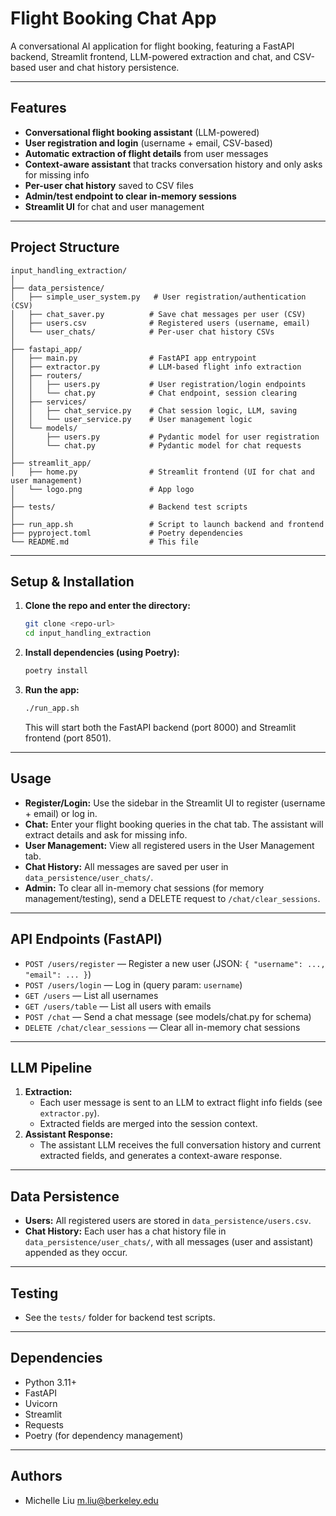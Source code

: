# Flight Booking Chat App

A conversational AI application for flight booking, featuring a FastAPI backend, Streamlit frontend, LLM-powered extraction and chat, and CSV-based user and chat history persistence.

---

## Features
- **Conversational flight booking assistant** (LLM-powered)
- **User registration and login** (username + email, CSV-based)
- **Automatic extraction of flight details** from user messages
- **Context-aware assistant** that tracks conversation history and only asks for missing info
- **Per-user chat history** saved to CSV files
- **Admin/test endpoint to clear in-memory sessions**
- **Streamlit UI** for chat and user management

---

## Project Structure

```
input_handling_extraction/
│
├── data_persistence/
│   ├── simple_user_system.py   # User registration/authentication (CSV)
│   ├── chat_saver.py          # Save chat messages per user (CSV)
│   ├── users.csv              # Registered users (username, email)
│   └── user_chats/            # Per-user chat history CSVs
│
├── fastapi_app/
│   ├── main.py                # FastAPI app entrypoint
│   ├── extractor.py           # LLM-based flight info extraction
│   ├── routers/
│   │   ├── users.py           # User registration/login endpoints
│   │   └── chat.py            # Chat endpoint, session clearing
│   ├── services/
│   │   ├── chat_service.py    # Chat session logic, LLM, saving
│   │   └── user_service.py    # User management logic
│   └── models/
│       ├── users.py           # Pydantic model for user registration
│       └── chat.py            # Pydantic model for chat requests
│
├── streamlit_app/
│   ├── home.py                # Streamlit frontend (UI for chat and user management)
│   └── logo.png               # App logo
│
├── tests/                     # Backend test scripts
│
├── run_app.sh                 # Script to launch backend and frontend
├── pyproject.toml             # Poetry dependencies
└── README.md                  # This file
```

---

## Setup & Installation

1. **Clone the repo and enter the directory:**
   ```bash
   git clone <repo-url>
   cd input_handling_extraction
   ```
2. **Install dependencies (using Poetry):**
   ```bash
   poetry install
   ```
3. **Run the app:**
   ```bash
   ./run_app.sh
   ```
   This will start both the FastAPI backend (port 8000) and Streamlit frontend (port 8501).

---

## Usage

- **Register/Login:** Use the sidebar in the Streamlit UI to register (username + email) or log in.
- **Chat:** Enter your flight booking queries in the chat tab. The assistant will extract details and ask for missing info.
- **User Management:** View all registered users in the User Management tab.
- **Chat History:** All messages are saved per user in `data_persistence/user_chats/`.
- **Admin:** To clear all in-memory chat sessions (for memory management/testing), send a DELETE request to `/chat/clear_sessions`.

---

## API Endpoints (FastAPI)

- `POST /users/register` — Register a new user (JSON: `{ "username": ..., "email": ... }`)
- `POST /users/login` — Log in (query param: `username`)
- `GET /users` — List all usernames
- `GET /users/table` — List all users with emails
- `POST /chat` — Send a chat message (see models/chat.py for schema)
- `DELETE /chat/clear_sessions` — Clear all in-memory chat sessions

---

## LLM Pipeline

1. **Extraction:**
   - Each user message is sent to an LLM to extract flight info fields (see `extractor.py`).
   - Extracted fields are merged into the session context.
2. **Assistant Response:**
   - The assistant LLM receives the full conversation history and current extracted fields, and generates a context-aware response.

---

## Data Persistence
- **Users:** All registered users are stored in `data_persistence/users.csv`.
- **Chat History:** Each user has a chat history file in `data_persistence/user_chats/`, with all messages (user and assistant) appended as they occur.

---

## Testing
- See the `tests/` folder for backend test scripts.

---

## Dependencies
- Python 3.11+
- FastAPI
- Uvicorn
- Streamlit
- Requests
- Poetry (for dependency management)

---

## Authors
- Michelle Liu <m.liu@berkeley.edu>
